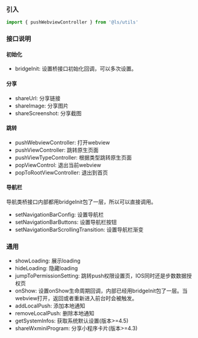 ### 引入
```javascript
import { pushWebviewController } from '@ls/utils'
```

### 接口说明
#### 初始化
* bridgeInit: 设置桥接口初始化回调，可以多次设置。

#### 分享
* shareUrl: 分享链接
* shareImage: 分享图片
* shareScreenshot: 分享截图

#### 跳转
* pushWebviewController: 打开webview
* pushViewController: 跳转原生页面
* pushViewTypeController: 根据类型跳转原生页面
* popViewControl: 退出当前webview
* popToRootViewController: 退出到首页

#### 导航栏
导航类桥接口内部都用bridgeInit包了一层，所以可以直接调用。
* setNavigationBarConfig: 设置导航栏
* setNavigationBarButtons: 设置导航栏按钮
* setNavigationBarScrollingTransition: 设置导航栏渐变

### 通用
* showLoading: 展示loading
* hideLoading: 隐藏loading
* jumpToPermissionSetting: 跳转push权限设置页，IOS同时还是步数数据授权页
* onShow: 设置onShow生命周期回调，内部已经用bridgeInit包了一层。当webview打开，返回或者重新进入前台时会被触发。
* addLocalPush: 添加本地通知
* removeLocalPush: 删除本地通知
* getSystemInfos: 获取系统默认设置(版本>=4.5)
* shareWxminiProgram: 分享小程序卡片(版本>=4.3)

